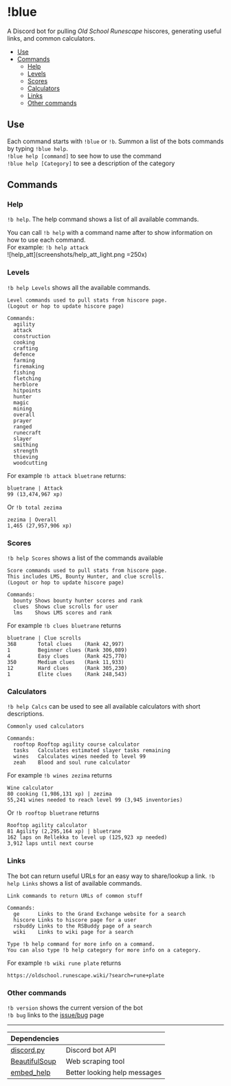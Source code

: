 # !blue

A Discord bot for pulling *Old School Runescape* hiscores, generating useful links, 
and common calculators.

* [Use](#use)
* [Commands](#commands)
  * [Help](#help)
  * [Levels](#levels)
  * [Scores](#scores)
  * [Calculators](#calculators)
  * [Links](#links)
  * [Other commands](#other-commands)

## Use
Each command starts with `!blue` or `!b`. Summon a list of the bots commands by typing `!blue help`.  
`!blue help [command]` to see how to use the command  
`!blue help [Category]` to see a description of the category

## Commands
### Help
`!b help`. The help command shows a list of all available commands. 

You can call `!b help` with a command name after to 
show information on how to use each command.  
For example: `!b help attack`  
![help_att](screenshots/help_att_light.png =250x)

### Levels
`!b help Levels` shows all the available commands.
```
Level commands used to pull stats from hiscore page.
(Logout or hop to update hiscore page) 

Commands:
  agility      
  attack       
  construction 
  cooking      
  crafting     
  defence      
  farming      
  firemaking   
  fishing      
  fletching    
  herblore     
  hitpoints    
  hunter       
  magic        
  mining       
  overall      
  prayer       
  ranged       
  runecraft    
  slayer       
  smithing     
  strength     
  thieving     
  woodcutting  
```

For example `!b attack bluetrane` returns:
```
bluetrane | Attack
99 (13,474,967 xp)
```

Or `!b total zezima`
```
zezima | Overall
1,465 (27,957,906 xp)
```

### Scores
`!b help Scores` shows a list of the commands available
```
Score commands used to pull stats from hiscore page.
This includes LMS, Bounty Hunter, and clue scrolls.
(Logout or hop to update hiscore page) 

Commands:
  bounty Shows bounty hunter scores and rank 
  clues  Shows clue scrolls for user 
  lms    Shows LMS scores and rank 
```

For example `!b clues bluetrane` returns
```
bluetrane | Clue scrolls
368       Total clues    (Rank 42,997)
1         Beginner clues (Rank 306,089)
4         Easy clues     (Rank 425,770)
350       Medium clues   (Rank 11,933)
12        Hard clues     (Rank 305,230)
1         Elite clues    (Rank 248,543)
```

### Calculators
`!b help Calcs` can be used to see all available calculators with short descriptions.
```
Commonly used calculators 

Commands:
  rooftop Rooftop agility course calculator 
  tasks   Calculates estimated slayer tasks remaining 
  wines   Calculates wines needed to level 99 
  zeah    Blood and soul rune calculator 
```

For example `!b wines zezima` returns
```
Wine calculator
80 cooking (1,986,131 xp) | zezima
55,241 wines needed to reach level 99 (3,945 inventories)
```

Or `!b rooftop bluetrane` returns
```
Rooftop agility calculator
81 Agility (2,295,164 xp) | bluetrane
162 laps on Rellekka to level up (125,923 xp needed)
3,912 laps until next course
```

### Links
The bot can return useful URLs for an easy way to share/lookup a link.
`!b help Links` shows a list of available commands.
```
Link commands to return URLs of common stuff 

Commands:
  ge      Links to the Grand Exchange website for a search 
  hiscore Links to hiscore page for a user 
  rsbuddy Links to the RSBuddy page of a search 
  wiki    Links to wiki page for a search 

Type !b help command for more info on a command.
You can also type !b help category for more info on a category.
```

For example `!b wiki rune plate` returns
```
https://oldschool.runescape.wiki/?search=rune+plate
```

### Other commands
`!b version` shows the current version of the bot  
`!b bug` links to the [issue/bug](https://github.com/zedchance/blues_bot.py/issues) page

---

Dependencies | |
--- | ---
[discord.py](https://discordpy.readthedocs.io/en/latest/) | Discord bot API
[BeautifulSoup](https://www.crummy.com/software/BeautifulSoup/) | Web scraping tool
[embed_help](https://github.com/zedchance/embed_help) | Better looking help messages